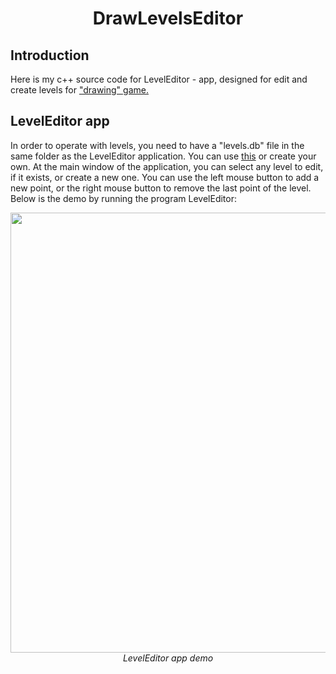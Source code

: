 <p align="center">
 <h1 align="center">DrawLevelsEditor</h1>
</p>

## Introduction
Here is my c++ source code for LevelEditor - app, designed for edit and create levels for <a href="https://bitbucket.org/rrrfer-admin/drawing">"drawing" game.</a>

## LevelEditor app
In order to operate with levels, you need to have a "levels.db" file in the same folder as the LevelEditor application. You can use <a href="levels.db">this</a> or create your own. At the main window of the application, you can select any level to edit, if it exists, or create a new one. You can use the left mouse button to add a new point, or the right mouse button to remove the last point of the level.
Below is the demo by running the program LevelEditor:
<p align="center">
  <img src="demo/LevelEdit.gif" width=704><br/>
  <i>LevelEditor app demo</i>
</p>